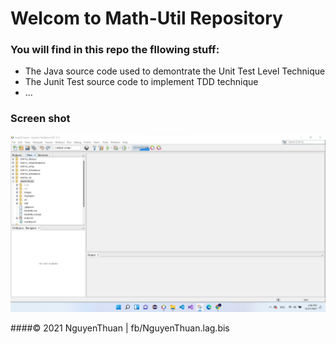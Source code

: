 # Welcom to Math-Util Repository

### You will find in this repo the fllowing stuff:
* The Java source code used to demontrate the Unit Test Level 
Technique
* The Junit Test source code to implement TDD technique
* ...

### Screen shot
![Junit with TDD](https://github.com/Thuan20112002/oop20-thuan/blob/main/images/math-util-introl.jpg)

####© 2021 NguyenThuan | fb/NguyenThuan.lag.bis